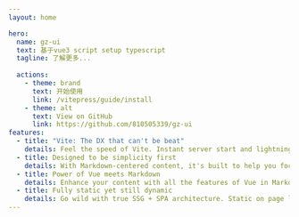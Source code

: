 ```yaml
---
layout: home

hero:
  name: gz-ui
  text: 基于vue3 script setup typescript
  tagline: 了解更多...
 
  actions:
    - theme: brand
      text: 开始使用
      link: /vitepress/guide/install
    - theme: alt
      text: View on GitHub
      link: https://github.com/810505339/gz-ui
features:
  - title: "Vite: The DX that can't be beat"
    details: Feel the speed of Vite. Instant server start and lightning fast HMR that stays fast regardless of the app size.
  - title: Designed to be simplicity first
    details: With Markdown-centered content, it's built to help you focus on writing and deployed with minimum configuration.
  - title: Power of Vue meets Markdown
    details: Enhance your content with all the features of Vue in Markdown, while being able to customize your site with Vue.
  - title: Fully static yet still dynamic
    details: Go wild with true SSG + SPA architecture. Static on page load, but engage users with 100% interactivity from there.
---
```



